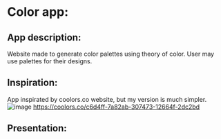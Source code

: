 # Color app:
## App description:
Website made to generate color palettes using theory of color. User may use palettes for their designs.
## Inspiration:
App inspirated by coolors.co website, but my version is much simpler.     
![image](https://user-images.githubusercontent.com/109976941/207610474-f5780a07-082c-415e-8e09-7cdc3f3f6867.png)
https://coolors.co/c6d4ff-7a82ab-307473-12664f-2dc2bd
## Presentation:
